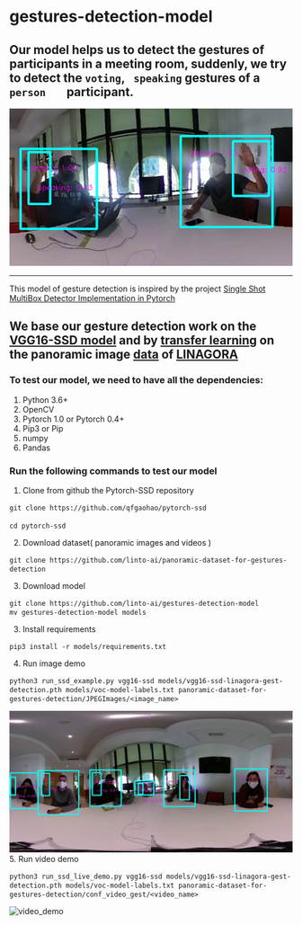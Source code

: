 # gestures-detection-model
Our model helps us to detect the gestures of participants in a meeting room, suddenly, we try to detect the ``` voting ```, ``` speaking``` gestures of a ```person   ``` participant.
----

![image_exp](https://github.com/linto-ai/gestures-detection-model/blob/main/demo/gest.jpg)

----


This model of gesture detection is inspired by the project [Single Shot MultiBox Detector Implementation in Pytorch](https://github.com/qfgaohao/pytorch-ssd)

We base our gesture detection work on the [VGG16-SSD model](https://storage.googleapis.com/models-hao/vgg16-ssd-mp-0_7726.pth) and by [transfer learning](https://pdf.sciencedirectassets.com/271526/1-s2.0-S0262885619X00128/1-s2.0-S0262885619304469/am.pdf?X-Amz-Security-Token=IQoJb3JpZ2luX2VjENj%2F%2F%2F%2F%2F%2F%2F%2F%2F%2FwEaCXVzLWVhc3QtMSJHMEUCIDG5rgcNCSaknHOga5r4gN%2FjYKAPdHTQKRVOJvZjOVdIAiEA9d2el3EgsAmF1%2FuLEjTBUicrL098OI%2FlPX%2FzzI0pNn8qvQMIwf%2F%2F%2F%2F%2F%2F%2F%2F%2F%2FARADGgwwNTkwMDM1NDY4NjUiDNos7Fcg6UkxaL5EHCqRAxymTIOeo5BJILFkY2JSQYf78X14L9TViLZ6GWuFa7gT0N7DLUFc2DJJUC7ze4FjXIHnSG7NVoS9dTrHOCtmr7%2BZ9C%2Fo9FRauKtGx2MDei4lWYD3%2FUIzarKjMyvxqTwVmWCkzI7Ym9H1HlDqNK0e93QLDopyEtDTeW7AnU8nJgaGomQx5NqeKlYSYCPkmbITwW%2F7HOeeF0gWb8SIs5PpRtKqxiWB2CVBIEkBsVF5jhiWWavHZgdMlH%2BTSquPy2s3pmUTZDcrgkzEFqr6hGyuuoiBvhcwticcnDCva%2B%2Fuk6vu2sy0HqbMzq%2Fxzc3dAxS5X%2FrNJUmRCSu4C%2FkUN8p4lQtbByNqcXsMN4j8RyvhgjZYsfb1nmjTO3a1oCp53nSBoeMJPzrEHntquNaHWvAzpd4c%2BHTrMF110YlJInLYQ4gxaaizpNkozHAkeaYeALAOVU0DeGxe19sb3%2Fr8Gk2FERzH%2FHh%2FLnTljUPOis%2F1VRJUgZnRUFfuMnfMgZlOjzgnPKEeUzpmKyJmWEtpW0ewAf24MMLK4IAGOusB12cKGvcf3U5eft4ONG2qo6Dv8GjqYXoBJDRCJ3kkDnu6S89G3Lm37XCnCkxx7ta2PwyPl2SSRMLbTS4R61mIVeY4BpUvGn1vWSPiivhJkLkMgp%2B0PJe1cZ%2BrSZb9INdfWEDMVfW6gaJN0nU1TU1xalPzR%2BqGiVtLTWj2n7F0XWiqPev0DZ%2FTCEOEsySWhs0Bwmg7RCNtAD4%2FSr%2Fkqt3MLX4AnpTK5vtZ4m6hjYvcVMNt4FHxzVmXTMW2rKZATnLqlrJqHl2A2VO3rO%2BlqVxqEabzB3dxl3m2iCiAazx9NUTihFOFT4ZUNWO2Ew%3D%3D&X-Amz-Algorithm=AWS4-HMAC-SHA256&X-Amz-Date=20210201T170148Z&X-Amz-SignedHeaders=host&X-Amz-Expires=300&X-Amz-Credential=ASIAQ3PHCVTYVSWEVZJD%2F20210201%2Fus-east-1%2Fs3%2Faws4_request&X-Amz-Signature=c0d02a0f527d7c5073181cd25ec6c1c6d7a13b05813a40197c220f393ce28c30&hash=66869a12eb99d346cfd64e0acbc3f7aff2ec03cd3c26b956a9c764f68500d916&host=68042c943591013ac2b2430a89b270f6af2c76d8dfd086a07176afe7c76c2c61&pii=S0262885619304469&tid=pdf-38918c10-7411-4466-b3fc-c9248d4ed51a&sid=6f5b38eb8c100948685ba5512e0ee051d219gxrqb&type=client) on the panoramic image [data](https://github.com/linto-ai/panoramic-dataset-for-gestures-detection) of [LINAGORA](https://linagora.com/)
---
### To test our model, we need to have all the dependencies:
1. Python 3.6+
2. OpenCV
3. Pytorch 1.0 or Pytorch 0.4+
4. Pip3 or Pip
5. numpy
6. Pandas

### Run the following commands to test our model

1. Clone from github the Pytorch-SSD repository 
```
git clone https://github.com/qfgaohao/pytorch-ssd

cd pytorch-ssd
```
2. Download dataset( panoramic images and videos )
```
git clone https://github.com/linto-ai/panoramic-dataset-for-gestures-detection
```
3. Download model
```
git clone https://github.com/linto-ai/gestures-detection-model
mv gestures-detection-model models
```
3. Install requirements
```
pip3 install -r models/requirements.txt
```
4. Run image demo
```
python3 run_ssd_example.py vgg16-ssd models/vgg16-ssd-linagora-gest-detection.pth models/voc-model-labels.txt panoramic-dataset-for-gestures-detection/JPEGImages/<image_name>
```
![image_demo](https://github.com/linto-ai/gestures-detection-model/blob/main/demo/linagora_test-gest1.jpg)
5. Run video demo 
```
python3 run_ssd_live_demo.py vgg16-ssd models/vgg16-ssd-linagora-gest-detection.pth models/voc-model-labels.txt panoramic-dataset-for-gestures-detection/conf_video_gest/<video_name>
```
![video_demo](https://github.com/linto-ai/gestures-detection-model/blob/main/demo/gest.gif)
